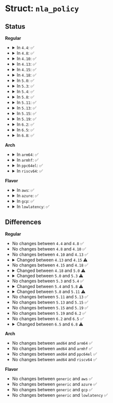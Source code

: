 # Struct: <code>nla_policy</code>

## Status
<b>Regular</b>
<ul>
<li>
<details>
<summary>In <code>4.4</code>: ✅</summary>

```c
struct nla_policy {
    u16 type;
    u16 len;
};
```
</details>
</li>
<li>
<details>
<summary>In <code>4.8</code>: ✅</summary>

```c
struct nla_policy {
    u16 type;
    u16 len;
};
```
</details>
</li>
<li>
<details>
<summary>In <code>4.10</code>: ✅</summary>

```c
struct nla_policy {
    u16 type;
    u16 len;
};
```
</details>
</li>
<li>
<details>
<summary>In <code>4.13</code>: ✅</summary>

```c
struct nla_policy {
    u16 type;
    u16 len;
};
```
</details>
</li>
<li>
<details>
<summary>In <code>4.15</code>: ✅</summary>

```c
struct nla_policy {
    u16 type;
    u16 len;
    void *validation_data;
};
```
</details>
</li>
<li>
<details>
<summary>In <code>4.18</code>: ✅</summary>

```c
struct nla_policy {
    u16 type;
    u16 len;
    void *validation_data;
};
```
</details>
</li>
<li>
<details>
<summary>In <code>5.0</code>: ✅</summary>

```c
struct nla_policy {
    u8 type;
    u8 validation_type;
    u16 len;
    const void *validation_data;
    s16 min;
    s16 max;
    int (*validate)(const struct nlattr *, struct netlink_ext_ack *);
};
```
</details>
</li>
<li>
<details>
<summary>In <code>5.3</code>: ✅</summary>

```c
struct nla_policy {
    u8 type;
    u8 validation_type;
    u16 len;
    const void *validation_data;
    s16 min;
    s16 max;
    int (*validate)(const struct nlattr *, struct netlink_ext_ack *);
    u16 strict_start_type;
};
```
</details>
</li>
<li>
<details>
<summary>In <code>5.4</code>: ✅</summary>

```c
struct nla_policy {
    u8 type;
    u8 validation_type;
    u16 len;
    const void *validation_data;
    s16 min;
    s16 max;
    int (*validate)(const struct nlattr *, struct netlink_ext_ack *);
    u16 strict_start_type;
};
```
</details>
</li>
<li>
<details>
<summary>In <code>5.8</code>: ✅</summary>

```c
struct nla_policy {
    u8 type;
    u8 validation_type;
    u16 len;
    const u32 bitfield32_valid;
    const char *reject_message;
    const struct nla_policy *nested_policy;
    struct netlink_range_validation *range;
    struct netlink_range_validation_signed *range_signed;
    s16 min;
    s16 max;
    int (*validate)(const struct nlattr *, struct netlink_ext_ack *);
    u16 strict_start_type;
};
```
</details>
</li>
<li>
<details>
<summary>In <code>5.11</code>: ✅</summary>

```c
struct nla_policy {
    u8 type;
    u8 validation_type;
    u16 len;
    const u32 bitfield32_valid;
    const u32 mask;
    const char *reject_message;
    const struct nla_policy *nested_policy;
    struct netlink_range_validation *range;
    struct netlink_range_validation_signed *range_signed;
    s16 min;
    s16 max;
    int (*validate)(const struct nlattr *, struct netlink_ext_ack *);
    u16 strict_start_type;
};
```
</details>
</li>
<li>
<details>
<summary>In <code>5.13</code>: ✅</summary>

```c
struct nla_policy {
    u8 type;
    u8 validation_type;
    u16 len;
    const u32 bitfield32_valid;
    const u32 mask;
    const char *reject_message;
    const struct nla_policy *nested_policy;
    struct netlink_range_validation *range;
    struct netlink_range_validation_signed *range_signed;
    s16 min;
    s16 max;
    int (*validate)(const struct nlattr *, struct netlink_ext_ack *);
    u16 strict_start_type;
};
```
</details>
</li>
<li>
<details>
<summary>In <code>5.15</code>: ✅</summary>

```c
struct nla_policy {
    u8 type;
    u8 validation_type;
    u16 len;
    const u32 bitfield32_valid;
    const u32 mask;
    const char *reject_message;
    const struct nla_policy *nested_policy;
    struct netlink_range_validation *range;
    struct netlink_range_validation_signed *range_signed;
    s16 min;
    s16 max;
    int (*validate)(const struct nlattr *, struct netlink_ext_ack *);
    u16 strict_start_type;
};
```
</details>
</li>
<li>
<details>
<summary>In <code>5.19</code>: ✅</summary>

```c
struct nla_policy {
    u8 type;
    u8 validation_type;
    u16 len;
    const u32 bitfield32_valid;
    const u32 mask;
    const char *reject_message;
    const struct nla_policy *nested_policy;
    struct netlink_range_validation *range;
    struct netlink_range_validation_signed *range_signed;
    s16 min;
    s16 max;
    int (*validate)(const struct nlattr *, struct netlink_ext_ack *);
    u16 strict_start_type;
};
```
</details>
</li>
<li>
<details>
<summary>In <code>6.2</code>: ✅</summary>

```c
struct nla_policy {
    u8 type;
    u8 validation_type;
    u16 len;
    u16 strict_start_type;
    const u32 bitfield32_valid;
    const u32 mask;
    const char *reject_message;
    const struct nla_policy *nested_policy;
    struct netlink_range_validation *range;
    struct netlink_range_validation_signed *range_signed;
    s16 min;
    s16 max;
    int (*validate)(const struct nlattr *, struct netlink_ext_ack *);
};
```
</details>
</li>
<li>
<details>
<summary>In <code>6.5</code>: ✅</summary>

```c
struct nla_policy {
    u8 type;
    u8 validation_type;
    u16 len;
    u16 strict_start_type;
    const u32 bitfield32_valid;
    const u32 mask;
    const char *reject_message;
    const struct nla_policy *nested_policy;
    struct netlink_range_validation *range;
    struct netlink_range_validation_signed *range_signed;
    s16 min;
    s16 max;
    int (*validate)(const struct nlattr *, struct netlink_ext_ack *);
};
```
</details>
</li>
<li>
<details>
<summary>In <code>6.8</code>: ✅</summary>

```c
struct nla_policy {
    u8 type;
    u8 validation_type;
    u16 len;
    u16 strict_start_type;
    const u32 bitfield32_valid;
    const u32 mask;
    const char *reject_message;
    const struct nla_policy *nested_policy;
    const struct netlink_range_validation *range;
    const struct netlink_range_validation_signed *range_signed;
    s16 min;
    s16 max;
    int (*validate)(const struct nlattr *, struct netlink_ext_ack *);
};
```
</details>
</li>
</ul>
<b>Arch</b>
<ul>
<li>
<details>
<summary>In <code>arm64</code>: ✅</summary>

```c
struct nla_policy {
    u8 type;
    u8 validation_type;
    u16 len;
    const void *validation_data;
    s16 min;
    s16 max;
    int (*validate)(const struct nlattr *, struct netlink_ext_ack *);
    u16 strict_start_type;
};
```
</details>
</li>
<li>
<details>
<summary>In <code>armhf</code>: ✅</summary>

```c
struct nla_policy {
    u8 type;
    u8 validation_type;
    u16 len;
    const void *validation_data;
    s16 min;
    s16 max;
    int (*validate)(const struct nlattr *, struct netlink_ext_ack *);
    u16 strict_start_type;
};
```
</details>
</li>
<li>
<details>
<summary>In <code>ppc64el</code>: ✅</summary>

```c
struct nla_policy {
    u8 type;
    u8 validation_type;
    u16 len;
    const void *validation_data;
    s16 min;
    s16 max;
    int (*validate)(const struct nlattr *, struct netlink_ext_ack *);
    u16 strict_start_type;
};
```
</details>
</li>
<li>
<details>
<summary>In <code>riscv64</code>: ✅</summary>

```c
struct nla_policy {
    u8 type;
    u8 validation_type;
    u16 len;
    const void *validation_data;
    s16 min;
    s16 max;
    int (*validate)(const struct nlattr *, struct netlink_ext_ack *);
    u16 strict_start_type;
};
```
</details>
</li>
</ul>
<b>Flavor</b>
<ul>
<li>
<details>
<summary>In <code>aws</code>: ✅</summary>

```c
struct nla_policy {
    u8 type;
    u8 validation_type;
    u16 len;
    const void *validation_data;
    s16 min;
    s16 max;
    int (*validate)(const struct nlattr *, struct netlink_ext_ack *);
    u16 strict_start_type;
};
```
</details>
</li>
<li>
<details>
<summary>In <code>azure</code>: ✅</summary>

```c
struct nla_policy {
    u8 type;
    u8 validation_type;
    u16 len;
    const void *validation_data;
    s16 min;
    s16 max;
    int (*validate)(const struct nlattr *, struct netlink_ext_ack *);
    u16 strict_start_type;
};
```
</details>
</li>
<li>
<details>
<summary>In <code>gcp</code>: ✅</summary>

```c
struct nla_policy {
    u8 type;
    u8 validation_type;
    u16 len;
    const void *validation_data;
    s16 min;
    s16 max;
    int (*validate)(const struct nlattr *, struct netlink_ext_ack *);
    u16 strict_start_type;
};
```
</details>
</li>
<li>
<details>
<summary>In <code>lowlatency</code>: ✅</summary>

```c
struct nla_policy {
    u8 type;
    u8 validation_type;
    u16 len;
    const void *validation_data;
    s16 min;
    s16 max;
    int (*validate)(const struct nlattr *, struct netlink_ext_ack *);
    u16 strict_start_type;
};
```
</details>
</li>
</ul>

## Differences
<b>Regular</b>
<ul>
<li>
No changes between <code>4.4</code> and <code>4.8</code> ✅
</li>
<li>
No changes between <code>4.8</code> and <code>4.10</code> ✅
</li>
<li>
No changes between <code>4.10</code> and <code>4.13</code> ✅
</li>
<li>
<details>
<summary>Changed between <code>4.13</code> and <code>4.15</code> ⚠️</summary>
<ul>
<li>
<b>Field added. </b>
<code>void *validation_data</code>
</li>
</ul>
</details>
</li>
<li>
No changes between <code>4.15</code> and <code>4.18</code> ✅
</li>
<li>
<details>
<summary>Changed between <code>4.18</code> and <code>5.0</code> ⚠️</summary>
<ul>
<li>
<b>Field added. </b>
<code>u8 validation_type</code>
</li>
<li>
<b>Field added. </b>
<code>s16 min</code>
</li>
<li>
<b>Field added. </b>
<code>s16 max</code>
</li>
<li>
<b>Field added. </b>
<code>int (*validate)(const struct nlattr *, struct netlink_ext_ack *)</code>
</li>
<li>
<b>Field type changed. </b>
<code>u16 type</code> ➡️ <code>u8 type</code>
</li>
<li>
<b>Field type changed. </b>
<code>void *validation_data</code> ➡️ <code>const void *validation_data</code>
</li>
</ul>
</details>
</li>
<li>
<details>
<summary>Changed between <code>5.0</code> and <code>5.3</code> ⚠️</summary>
<ul>
<li>
<b>Field added. </b>
<code>u16 strict_start_type</code>
</li>
</ul>
</details>
</li>
<li>
No changes between <code>5.3</code> and <code>5.4</code> ✅
</li>
<li>
<details>
<summary>Changed between <code>5.4</code> and <code>5.8</code> ⚠️</summary>
<ul>
<li>
<b>Field added. </b>
<code>const u32 bitfield32_valid</code>
</li>
<li>
<b>Field added. </b>
<code>const char *reject_message</code>
</li>
<li>
<b>Field added. </b>
<code>const struct nla_policy *nested_policy</code>
</li>
<li>
<b>Field added. </b>
<code>struct netlink_range_validation *range</code>
</li>
<li>
<b>Field added. </b>
<code>struct netlink_range_validation_signed *range_signed</code>
</li>
<li>
<b>Field removed. </b>
<code>const void *validation_data</code>
</li>
</ul>
</details>
</li>
<li>
<details>
<summary>Changed between <code>5.8</code> and <code>5.11</code> ⚠️</summary>
<ul>
<li>
<b>Field added. </b>
<code>const u32 mask</code>
</li>
</ul>
</details>
</li>
<li>
No changes between <code>5.11</code> and <code>5.13</code> ✅
</li>
<li>
No changes between <code>5.13</code> and <code>5.15</code> ✅
</li>
<li>
No changes between <code>5.15</code> and <code>5.19</code> ✅
</li>
<li>
No changes between <code>5.19</code> and <code>6.2</code> ✅
</li>
<li>
No changes between <code>6.2</code> and <code>6.5</code> ✅
</li>
<li>
<details>
<summary>Changed between <code>6.5</code> and <code>6.8</code> ⚠️</summary>
<ul>
<li>
<b>Field type changed. </b>
<code>struct netlink_range_validation *range</code> ➡️ <code>const struct netlink_range_validation *range</code>
</li>
<li>
<b>Field type changed. </b>
<code>struct netlink_range_validation_signed *range_signed</code> ➡️ <code>const struct netlink_range_validation_signed *range_signed</code>
</li>
</ul>
</details>
</li>
</ul>
<b>Arch</b>
<ul>
<li>
No changes between <code>amd64</code> and <code>arm64</code> ✅
</li>
<li>
No changes between <code>amd64</code> and <code>armhf</code> ✅
</li>
<li>
No changes between <code>amd64</code> and <code>ppc64el</code> ✅
</li>
<li>
No changes between <code>amd64</code> and <code>riscv64</code> ✅
</li>
</ul>
<b>Flavor</b>
<ul>
<li>
No changes between <code>generic</code> and <code>aws</code> ✅
</li>
<li>
No changes between <code>generic</code> and <code>azure</code> ✅
</li>
<li>
No changes between <code>generic</code> and <code>gcp</code> ✅
</li>
<li>
No changes between <code>generic</code> and <code>lowlatency</code> ✅
</li>
</ul>
